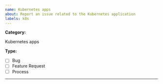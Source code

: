 ```yaml
---
name: Kubernetes apps
about: Report an issue related to the Kubernetes application
labels: k8s
---
```


**Category:**

Kubernetes apps

**Type:**

- [ ] Bug
- [ ] Feature Request
- [ ] Process

---

<!-- 1. Please select the type of the issue from the list above. -->
<!-- 2. Please describe the issue below. -->
